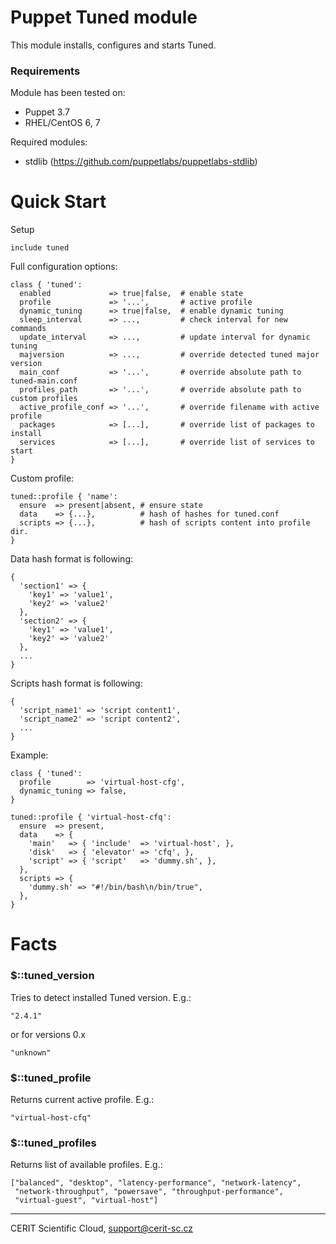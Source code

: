 # Puppet Tuned module

This module installs, configures and starts Tuned.

### Requirements

Module has been tested on:

* Puppet 3.7
* RHEL/CentOS 6, 7

Required modules:

* stdlib (https://github.com/puppetlabs/puppetlabs-stdlib)

# Quick Start

Setup

```puppet
include tuned
```

Full configuration options:

```puppet
class { 'tuned':
  enabled             => true|false,  # enable state
  profile             => '...',       # active profile
  dynamic_tuning      => true|false,  # enable dynamic tuning
  sleep_interval      => ...,         # check interval for new commands
  update_interval     => ...,         # update interval for dynamic tuning
  majversion          => ...,         # override detected tuned major version
  main_conf           => '...',       # override absolute path to tuned-main.conf
  profiles_path       => '...',       # override absolute path to custom profiles
  active_profile_conf => '...',       # override filename with active profile
  packages            => [...],       # override list of packages to install
  services            => [...],       # override list of services to start
}
```

Custom profile:

```puppet
tuned::profile { 'name':
  ensure  => present|absent, # ensure state
  data    => {...},          # hash of hashes for tuned.conf
  scripts => {...},          # hash of scripts content into profile dir.
}
```

Data hash format is following:

```
{
  'section1' => {
    'key1' => 'value1',
    'key2' => 'value2'
  },
  'section2' => {
    'key1' => 'value1',
    'key2' => 'value2'
  },
  ...
}
```

Scripts hash format is following:

```
{
  'script_name1' => 'script content1',
  'script_name2' => 'script content2',
  ...
}
```

Example:

```puppet
class { 'tuned':
  profile        => 'virtual-host-cfg',
  dynamic_tuning => false,
}

tuned::profile { 'virtual-host-cfq':
  ensure  => present,
  data    => {
    'main'   => { 'include'  => 'virtual-host', },
    'disk'   => { 'elevator' => 'cfq', },
    'script' => { 'script'   => 'dummy.sh', },
  },
  scripts => {
    'dummy.sh' => "#!/bin/bash\n/bin/true",
  },
}
```

# Facts

### $::tuned\_version

Tries to detect installed Tuned version. E.g.:

```
"2.4.1"
```

or for versions 0.x

```
"unknown"
```

### $::tuned\_profile

Returns current active profile. E.g.:

```
"virtual-host-cfq"
```

### $::tuned\_profiles

Returns list of available profiles. E.g.:

```
["balanced", "desktop", "latency-performance", "network-latency",
 "network-throughput", "powersave", "throughput-performance",
 "virtual-guest", "virtual-host"]
```

***

CERIT Scientific Cloud, <support@cerit-sc.cz>
